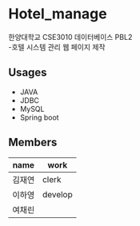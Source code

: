 # Hotel_manage

한양대학교 CSE3010 데이터베이스 PBL2</br>
-호텔 시스템 관리 웹 페이지 제작

## Usages
- JAVA
- JDBC
- MySQL
- Spring boot

## Members
|name|work|
|----|----|
|김재연|clerk|
|이하영|develop|
|여채린|    |
